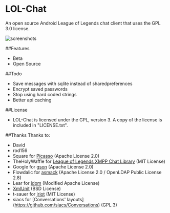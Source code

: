 LOL-Chat
========

An open source Android League of Legends chat client that uses the GPL 3.0 license.

![screenshots](https://raw.githubusercontent.com/abelDev/LOL-Chat/master/screenshots.png)

##Features
* Beta
* Open Source

##Todo
* Save messages with sqlite instead of sharedpreferences
* Encrypt saved passwords
* Stop using hard coded strings
* Better api caching

##License
* LOL-Chat is licensed under the GPL, version 3. A copy of the license is included in "LICENSE.txt".

##Thanks
Thanks to:

* David
* rod156
* Square for [Picasso](https://github.com/square/picasso) (Apache License 2.0)
* TheHolyWaffle for [League of Legends XMPP Chat Library](https://github.com/TheHolyWaffle/League-of-Legends-XMPP-Chat-Library) (MIT License)
* Google for [gson](http://code.google.com/p/google-gson/) (Apache License 2.0)
* Flowdalic for [asmack](https://github.com/flowdalic/asmack) (Apache License 2.0 / OpenLDAP Public License 2.8)
* Lear for [jdom](http://jdom.org/) (Modified Apache License)
* [XmlUnit](http://sourceforge.net/projects/xmlunit/) (BSD License)
* t-sauer for [jriot](https://github.com/t-sauer/jriot) (MIT License)  
* siacs for [Conversations' layouts] (https://github.com/siacs/Conversations) (GPL 3)